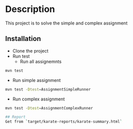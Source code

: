 # Description

This project is to solve the simple and complex assignment 

## Installation
* Clone the project
* Run test
  * Run all assignemnts
```bash
mvn test
```

   * Run simple assignment
```bash
mvn test -Dtest=AssignmentSimpleRunner 
```
   * Run complex assignment
```bash
mvn test -Dtest=AssignmentComplexRunner

## Report
Get from `target/karate-reports/karate-summary.html`